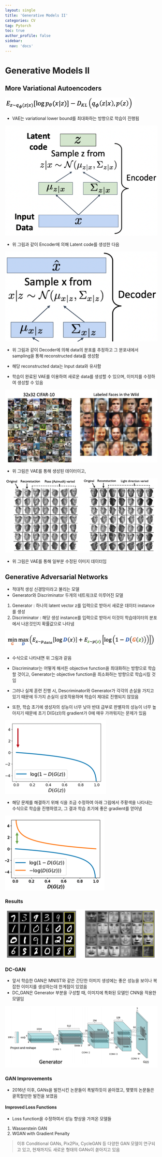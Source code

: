```yaml
---
layout: single
title: 'Generative Models II'
categories: CV
tag: Pytorch
toc: true
author_profile: false
sidebar:
  nav: 'docs'
---
```



# Generative Models II

## More Variational Autoencoders

![1](/assets/image_ch20/1.png)

- VAE는 variational lower bound를 최대화하는 방향으로 학습이 진행됨

![2](/assets/image_ch20/2.png)

- 위 그림과 같이 Encoder에 의해 Latent code를 생성한 다음

![3](/assets/image_ch20/3.png)

- 위 그림과 같이 Decoder에 의해 data의 분포를 추정하고 그 분포내에서 sampling을 통해 reconstructed data를 생성함
- 해당 reconstructed data는 Input data와 유사함

- 학습이 완료된 VAE를 이용하여 새로운 data를 생성할 수 있으며, 이미지를 수정하여 생성할 수 있음

![4](/assets/image_ch20/4.png)

- 위 그림은 VAE를 통해 생성된 데이터이고,

![5](/assets/image_ch20/5.png)

- 위 그림은 VAE를 통해 일부분 수정된 이미지 데이터임

## Generative Adversarial Networks

- 적대적 생성 신경망이라고 불리는 모델
- Generator와 Discriminator 두개의 네트워크로 이루어진 모델

1. Generator : 하나의 latent vector z를 입력으로 받아서 새로운 데이터 instance를 생성
2. Discriminator : 해당 생성 instance를 입력으로 받아서 이것이 학습데이터의 분포에서 나온것인지 확률값으로 나타냄

![6](/assets/image_ch20/6.png)

- 수식으로 나타내면 위 그림과 같음
- Discriminator는 어떻게 해서든 objective function을 최대화하는 방향으로 학습할 것이고, Generator는 objective function을 최소화하는 방향으로 학습시킬 것임

- 그러나 실제 훈련 진행 시, Descriminator와 Generator가 각각의 손실을 가지고 있기 때문에 두가지 손실이 상호작용하며 학습이 제대로 진행되지 않았음

- 또한, 학습 초기에 생성자의 성능이 너무 낮아 반대 급부로 판별자의 성능이 너무 높아지기 때문에 초기 D(G(z))의 gradient가 0에 매우 가까워지는 문제가 있음

![7](/assets/image_ch20/7.png)

- 해당 문제를 해결하기 위해 식을 조금 수정하여 아래 그림에서 주황색을 나타내는 수식으로 학습을 진행하였고, 그 결과 학습 초기에 좋은 gradient를 얻어냄

![8](/assets/image_ch20/8.png)

### Results

![9](/assets/image_ch20/9.png)

### DC-GAN

- 앞서 학습한 GAN은 MNIST와 같은 간단한 이미지 생성에는 좋은 성능을 보이나 복잡한 이미지를 생성하는데 한계점이 있었음
- DC_GAN은 Generator 부분을 구성할 때, 이미지에 특화된 모델인 CNN을 적용한 모델임

![10](/assets/image_ch20/10.png)

### GAN Improvements

- 2016년 이후, GANs을 발전시킨 논문들이 폭발하듯이 쏟아졌고, 몇몇의 논문들은 괄목할만한 발전을 보였음

#### Improved Loss Functions

- Loss function을 수정하여서 성능 향상을 가져온 모델들

1. Wasserstein GAN
2. WGAN with Gradient Penalty

> 이후 Conditional GANs, Pix2Pix, CycleGAN 등 다양한 GAN 모델이 연구되고 있고, 현재까지도 새로운 형태의 GANs이 쏟아지고 있음

